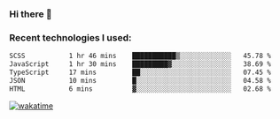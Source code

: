 ### Hi there 👋

### Recent technologies I used:
<!--START_SECTION:waka-->

```txt
SCSS           1 hr 46 mins    ███████████▒░░░░░░░░░░░░░   45.78 %
JavaScript     1 hr 30 mins    █████████▓░░░░░░░░░░░░░░░   38.69 %
TypeScript     17 mins         ██░░░░░░░░░░░░░░░░░░░░░░░   07.45 %
JSON           10 mins         █░░░░░░░░░░░░░░░░░░░░░░░░   04.58 %
HTML           6 mins          ▓░░░░░░░░░░░░░░░░░░░░░░░░   02.68 %
```

<!--END_SECTION:waka-->
[![wakatime](https://wakatime.com/badge/user/fe50d444-0cee-4d14-a0b3-b9e8509eb4d0.svg)](https://wakatime.com/@fe50d444-0cee-4d14-a0b3-b9e8509eb4d0)
